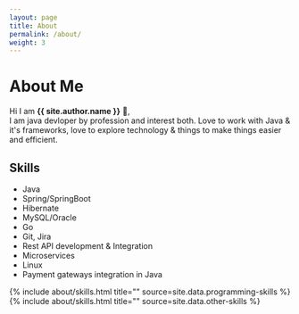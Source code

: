 ```yaml
---
layout: page
title: About
permalink: /about/
weight: 3
---
```


# **About Me**

Hi I am **{{ site.author.name }}** :wave:,<br>
I am java devloper by profession and interest both. Love to work with Java & it's frameworks, love to explore technology & things to make things easier and efficient.

 ## **Skills**
- Java
- Spring/SpringBoot
- Hibernate
- MySQL/Oracle
- Go
- Git, Jira
- Rest API development & Integration
- Microservices
- Linux
- Payment gateways integration in Java

<div class="row">
{% include about/skills.html title="" source=site.data.programming-skills %}
{% include about/skills.html title="" source=site.data.other-skills %}
</div>
